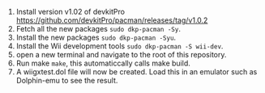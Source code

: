 1. Install version v1.02 of devkitPro https://github.com/devkitPro/pacman/releases/tag/v1.0.2
2. Fetch all the new packages `sudo dkp-pacman -Sy`.
3. Install the new packages `sudo dkp-pacman -Syu`.
4. Install the Wii development tools `sudo dkp-pacman -S wii-dev`.
5. open a new terminal and navigate to the root of this repository.
6. Run make `make`, this automaticcally calls make build.
7. A wiigxtest.dol file will now be created. Load this in an emulator such as Dolphin-emu to see the result.